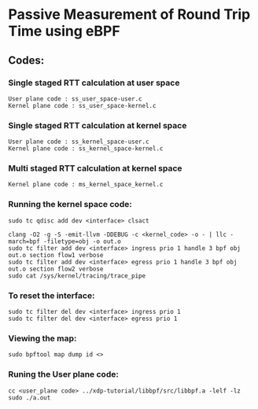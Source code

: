 # Passive Measurement of Round Trip Time using eBPF

## Codes: 

### Single staged RTT calculation at user space

	User plane code : ss_user_space-user.c
	Kernel plane code : ss_user_space-kernel.c
	
### Single staged RTT calculation at kernel space 

	User plane code : ss_kernel_space-user.c
	Kernel plane code : ss_kernel_space-kernel.c
	
### Multi staged RTT calculation at kernel space 

	Kernel plane code : ms_kernel_space_kernel.c
	

### Running the kernel space code:

	sudo tc qdisc add dev <interface> clsact

	clang -O2 -g -S -emit-llvm -DDEBUG -c <kernel_code> -o - | llc -march=bpf -filetype=obj -o out.o
	sudo tc filter add dev <interface> ingress prio 1 handle 3 bpf obj out.o section flow1 verbose
	sudo tc filter add dev <interface> egress prio 1 handle 3 bpf obj out.o section flow2 verbose
	sudo cat /sys/kernel/tracing/trace_pipe
	
### To reset the interface:

	sudo tc filter del dev <interface> ingress prio 1
	sudo tc filter del dev <interface> egress prio 1

### Viewing the map:

	sudo bpftool map dump id <>

### Runing the User plane code:

	cc <user_plane code> ../xdp-tutorial/libbpf/src/libbpf.a -lelf -lz
	sudo ./a.out
